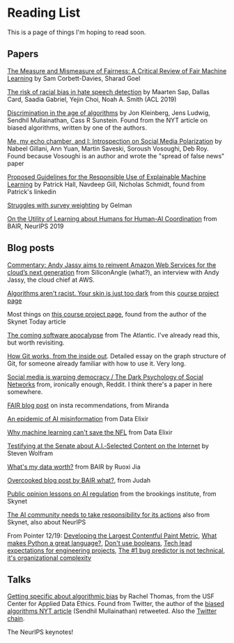 # Reading List
This is a page of things I'm hoping to read soon.

## Papers

[The Measure and Mismeasure of Fairness: A Critical Review of Fair Machine Learning](https://5harad.com/papers/fair-ml.pdf) by Sam Corbett-Davies, Sharad Goel

[The risk of racial bias in hate speech detection](https://homes.cs.washington.edu/~msap/pdfs/sap2019risk.pdf) by Maarten Sap, Dallas Card, Saadia Gabriel, Yejin Choi, Noah A. Smith (ACL 2019)

[Discrimination in the age of algorithms](https://academic.oup.com/jla/article/doi/10.1093/jla/laz001/5476086) by Jon Kleinberg, Jens Ludwig, Sendhil Mullainathan, Cass R Sunstein. Found from the NYT article on biased algorithms, written by one of the authors.

[Me, my echo chamber, and I: Introspection on Social Media Polarization](https://arxiv.org/pdf/1803.01731.pdf) by Nabeel Gillani, Ann Yuan, Martin Saveski, Soroush Vosoughi, Deb Roy. Found because Vosoughi is an author and wrote the "spread of false news" paper

[Proposed Guidelines for the Responsible Use of Explainable Machine Learning](https://arxiv.org/pdf/1906.03533.pdf) by Patrick Hall, Navdeep Gill, Nicholas Schmidt, found from Patrick's linkedin 

[Struggles with survey weighting](http://www.stat.columbia.edu/~gelman/research/published/STS226.pdf) by Gelman

[On the Utility of Learning about Humans for Human-AI Coordination](https://arxiv.org/pdf/1910.05789.pdf) from BAIR, NeurIPS 2019

## Blog posts

[Commentary: Andy Jassy aims to reinvent Amazon Web Services for the cloud’s next generation](https://siliconangle.com/2019/12/01/commentary-andy-jassy-aims-reinvent-amazon-web-services-clouds-next-generation) from SiliconAngle (what?), an interview with Andy Jassy, the cloud chief at AWS.

[Algorithms aren't racist. Your skin is just too dark](https://hackernoon.com/algorithms-arent-racist-your-skin-is-just-too-dark-4ed31a7304b8) from this [course project page](https://courses.cs.washington.edu/courses/cse492e/20wi/project.html)

Most things on [this course project page](https://courses.cs.washington.edu/courses/cse492e/20wi/project.html), found from the author of the Skynet Today article

[The coming software apocalypse](https://www.theatlantic.com/technology/archive/2017/09/saving-the-world-from-code/540393/) from The Atlantic. I've already read this, but worth revisiting.

[How Git works, from the inside out](https://codewords.recurse.com/issues/two/git-from-the-inside-out?). Detailed essay on the graph structure of Git, for someone already familiar with how to use it. Very long.

[Social media is warping democracy / The Dark Psychology of Social Networks](https://www.theatlantic.com/magazine/archive/2019/12/social-media-democracy/600763/) from, ironically enough, Reddit. I think there's a paper in here somewhere.

[FAIR blog post](https://ai.facebook.com/blog/powered-by-ai-instagrams-explore-recommender-system) on insta recommendations, from Miranda

[An epidemic of AI misinformation](https://thegradient.pub/an-epidemic-of-ai-misinformation) from Data Elixir

[Why machine learning can't save the NFL](https://mostlycloudy.substack.com/p/why-machine-learning-cant-save-the) from Data Elixir

[Testifying at the Senate about A.I.‑Selected Content on the Internet](https://writings.stephenwolfram.com/2019/06/testifying-at-the-senate-about-a-i-selected-content-on-the-internet/) by Steven Wolfram

[What's my data worth?](https://bair.berkeley.edu/blog/2019/12/16/data-worth/) from BAIR by Ruoxi Jia

[Overcooked blog post by BAIR what?](https://bair.berkeley.edu/blog/2019/10/21/coordination/), from Judah

[Public opinion lessons on AI regulation](https://www.brookings.edu/research/public-opinion-lessons-for-ai-regulation) from the brookings institute, from Skynet

[The AI community needs to take responsibility for its actions](https://www.technologyreview.com/s/614923/ai-tech-industry-take-responsibility/) also from Skynet, also about NeurIPS

From Pointer 12/19: [Developing the Largest Contentful Paint Metric](https://calendar.perfplanet.com/2019/developing-the-largest-contentful-paint-metric), [What makes Python a great language?](https://stevedower.id.au/blog/python-a-great-language/), [Don't use booleans](https://www.luu.io/posts/dont-use-booleans/), [Tech lead expectations for engineering projects](https://docs.google.com/document/d/1kngKHUCS0DHNvZAO8PfkcsTD4Mq7b11L09RIaVpQnwI/preview#heading=h.dj481vc87f3), [The #1 bug predictor is not technical, it's organizational complexity](https://augustl.com/blog/2019/best_bug_predictor_is_organizational_complexity)

## Talks

[Getting specific about algorithmic bias](https://www.youtube.com/watch?v=S-6YGPrmtYc) by Rachel Thomas, from the USF Center for Applied Data Ethics. Found from Twitter, the author of the [biased algorithms NYT article](https://www.nytimes.com/2019/12/06/business/algorithm-bias-fix.html) (Sendhil Mullainathan) retweeted. Also the [Twitter chain](https://twitter.com/math_rachel/status/1191069453389189122).

The NeurIPS keynotes!

